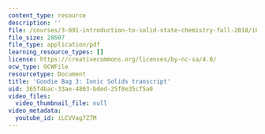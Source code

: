 ```yaml
---
content_type: resource
description: ''
file: /courses/3-091-introduction-to-solid-state-chemistry-fall-2018/iLCVVag7Z7M_transcript.pdf
file_size: 28607
file_type: application/pdf
learning_resource_types: []
license: https://creativecommons.org/licenses/by-nc-sa/4.0/
ocw_type: OCWFile
resourcetype: Document
title: 'Goodie Bag 3: Ionic Solids transcript'
uid: 365f4bac-33ae-4803-bded-25f8e35cf5a0
video_files:
  video_thumbnail_file: null
video_metadata:
  youtube_id: iLCVVag7Z7M
---
```

